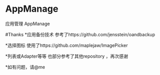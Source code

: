 # AppManage
应用管理 AppManage

#Thanks
*应用备份技术 参考了https://github.com/jensstein/oandbackup 

*选择图标 使用了https://github.com/maplejaw/ImagePicker

*列表或Adapter等等 也部分参考了其他repository ，再次感谢

*如有问题，请@me
